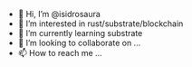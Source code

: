 - 👋 Hi, I’m @isidrosaura
- 👀 I’m interested in rust/substrate/blockchain
- 🌱 I’m currently learning substrate
- 💞️ I’m looking to collaborate on ...
- 📫 How to reach me ...

<!---
isidrosaura/isidrosaura is a ✨ special ✨ repository because its `README.md` (this file) appears on your GitHub profile.
You can click the Preview link to take a look at your changes.
--->
